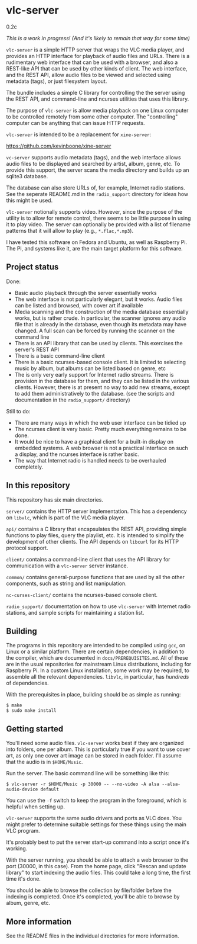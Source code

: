# vlc-server

0.2c

*This is a work in progress!*
*(And it's likely to remain that way for some time)*

`vlc-server` is a simple HTTP server that wraps the VLC media player, and
provides an HTTP interface for playback of audio files and URLs.  There is a
rudimentary web interface that can be used with a browser, and also a REST-like
API that can be used by other kinds of client. The web interface, and the REST
API, allow audio files to be viewed and selected using metadata (tags), or
just filesystem layout. 

The bundle includes a simple C library for controlling the the server using the
REST API, and command-line and ncurses utilities that uses this library.

The purpose of `vlc-server` is allow media playback on one Linux computer to be
controlled remotely from some other computer. The "controlling" computer can be
anything that can issue HTTP requests.

`vlc-server` is intended to be a replacement for `xine-server`:

https://github.com/kevinboone/xine-server

`vc-server` supports audio metadata (tags), and the web interface allows 
audio files to be displayed and searched by artist, album, genre, etc.
To provide this support, the server scans the media directory and builds
up an sqlite3 database.

The database can also store URLs of, for example, Internet radio stations.
See the seperate README.md in the `radio_support` directory for ideas
how this might be used.

`vlc-server` notionally supports video.  However, since the purpose of the
utility is to allow for remote control, there seems to be little purpose in
using it to play video. The server can optionally be provided with a list of
filename patterns that it will allow to play (e.g., `*.flac,*.mp3`).

I have tested this software on Fedora and Ubuntu, as well as Raspberry Pi.
The Pi, and systems like it, are the main target platform for this software.

## Project status

Done:

- Basic audio playback through the server essentially works
- The web interface is not particularly elegant, but it works. Audio
  files can be listed and browsed, with cover art if available
- Media scanning and the construction of the media database essentially
  works, but is rather crude. In particular, the scanner ignores any
  audio file that is already in the database, even though its metadata
  may have changed. A full scan can be forced by running the scanner
  on the command line
- There is an API library that can be used by clients. This exercises
  the server's REST API
- There is a basic command-line client
- There is a basic ncurses-based console client. It is limited to 
  selecting music by album, but albums can be listed based on genre, etc
- The is only very early support for Internet radio streams. There is
  provision in the database for them, and they can be listed in the
  various clients. However, there is at present no way to add new
  streams, except to add them administratively to the database.  (see the
  scripts and documentation in the `radio_support/` directory)

Still to do:

- There are many ways in which the web user interface can be tidied up
- The ncurses client is very basic. Pretty much everything remains to be done.
- It would be nice to have a graphical client for a built-in display on
  embedded systems. A web browser is not a practical interface on such
  a display, and the ncurses interface is rather basic.
- The way that Internet radio is handled needs to be overhauled completely.

## In this repository

This repository has six main directories.

`server/` contains the HTTP server implementation. This has a dependency
on `libvlc`, which is part of the VLC media player.

`api/` contains a C library that encapsulates the REST API, providing
simple functions to play files, query the playlist, etc. It is 
intended to simplify the development of other clients. The API depends
on `libcurl` for its HTTP protocol support.

`client/` contains a command-line client that uses the API library for
communication with a `vlc-server` server instance.

`common/` contains general-purpose functions that are used by all 
the other components, such as string and list manipulation.

`nc-curses-client/` contains the ncurses-based console client.

`radio_support/` documentation on how to use `vlc-server` with Internet
radio stations, and sample scripts for maintaining a station list.

## Building

The programs in this repository are intended to be compiled using `gcc`, on
Linux or a similar platform. There are certain dependencies, in addition to the
compiler, which are documented in `docs/PREREQUISITES.md`.  All of these are in
the usual repositories for mainstream Linux distributions, including for
Raspberry Pi. In a custom Linux installation, some work may be required, to
assemble all the relevant dependencies.  `libvlc`, in particular, has
_hundreds_ of dependencies.

With the prerequisites in place, building should be as simple as
running:

    $ make 
    $ sudo make install

## Getting started

You'll need some audio files. `vlc-server` works best if they are organized
into folders, one per album. This is particularly true if you want to use
cover art, as only one cover art image can be stored in each folder. I'll
assume that the audio is in `$HOME/Music`.

Run the server. The basic command line will be something like this:

    $ vlc-server -r $HOME/Music -p 30000 -- --no-video -A alsa --alsa-audio-device default

You can use the `-f` switch to keep the program in the foreground, which is
helpful when setting up.

`vlc-server` supports the same audio drivers and ports as VLC does. You
might prefer to determine suitable settings for these things using the main
VLC program.

It's probably best to put the server start-up command into a script once
it's working.

With the server running, you should be able to attach a web browser to
the port (30000, in this case). From the home page, click "Rescan and
update library" to start indexing the audio files. This could take a long
time, the first time it's done.

You should be able to browse the collection by file/folder before the 
indexing is completed. Once it's completed, you'll be able to browse
by album, genre, etc.

## More information

See the README files in the individual directories for more information.


